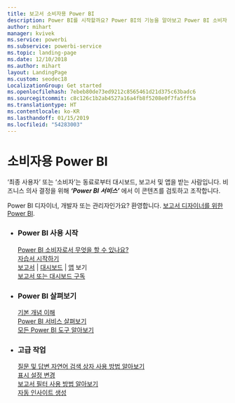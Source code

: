 ```yaml
---
title: 보고서 소비자용 Power BI
description: Power BI를 시작할까요? Power BI의 기능을 알아보고 Power BI 소비자 또는 최종 사용자로 이 기능을 통해 할 수 있는 작업을 확인하세요.
author: mihart
manager: kvivek
ms.service: powerbi
ms.subservice: powerbi-service
ms.topic: landing-page
ms.date: 12/10/2018
ms.author: mihart
layout: LandingPage
ms.custom: seodec18
LocalizationGroup: Get started
ms.openlocfilehash: 7ebeb80de73ed9212c8565461d21d375c63badc6
ms.sourcegitcommit: c8c126c1b2ab4527a16a4fb8f5208e0f7fa5ff5a
ms.translationtype: HT
ms.contentlocale: ko-KR
ms.lasthandoff: 01/15/2019
ms.locfileid: "54283003"
---
```

# <a name="power-bi-for-consumers"></a>소비자용 Power BI
‘최종 사용자’ 또는 ‘소비자’는 동료로부터 대시보드, 보고서 및 앱을 받는 사람입니다. 비즈니스 의사 결정을 위해 ***‘Power BI 서비스’*** 에서 이 콘텐츠를 검토하고 조작합니다.

Power BI 디자이너, 개발자 또는 관리자인가요? 환영합니다. [보고서 디자이너를 위한 Power BI](../power-bi-creator-landing.md).

<ul class="panelContent cardsF"> 
              <li> 
                             <div class="cardSize"> 
                                           <div class="cardPadding"> 
                                                          <div class="card"> 
                                                                        <div class="cardText"> 
                                                                                      <h3>Power BI 사용 시작</h3> 
                                                                                      <p></p>
                                                                                            <a href="end-user-consumer.md">Power BI 소비자로서 무엇을 할 수 있나요?</a><br/> 
                                                                                            <a href="../service-get-started.md">자습서 시작하기</a><br/>
<a href="end-user-report-open.md">보고서</a> | <a href="end-user-dashboard-open.md">대시보드</a> | <a href="end-user-apps.md">앱</a> 보기<br/> 
                                                                                            <!--<a href="end-user-collaborate.md">Collaborate</a><br/> -->
                                                                                            <a href="end-user-subscribe.md">보고서 또는 대시보드 구독</a><br/> 
                                                                        </div> 
                                                          </div> 
                                           </div> 
                             </div> 
              </li>
              <li> 
                             <div class="cardSize"> 
                                           <div class="cardPadding"> 
                                                          <div class="card"> 
                                                                        <div class="cardText"> 
                                                                                      <h3>Power BI 살펴보기</h3> 
                                                                                      <p></p>
                                                                                            <a href="end-user-basic-concepts.md">기본 개념 이해</a><br/>
                                                                                            <a href="end-user-experience.md">Power BI 서비스 살펴보기</a><br/> 
                                                                                            <a href="../power-bi-overview.md">모든 Power BI 도구 알아보기</a><br/> 
                                                                                            <!--<a href="end-user-faq.md">FAQ: Frequently Asked Questions</a> -->
                                                                        </div> 
                                                          </div> 
                                           </div> 
                             </div> 
              </li>
              <li> 
                             <div class="cardSize"> 
                                           <div class="cardPadding"> 
                                                          <div class="card"> 
                                                                        <div class="cardText"> 
                                                                                      <h3>고급 작업</h3> 
                                                                                      <p></p>
                                                                                            <a href="end-user-q-and-a.md">질문 및 답변 자연어 검색 상자 사용 방법 알아보기</a><br/> 
                                                                                            <a href="end-user-focus.md">표시 설정 변경</a><br/> 
                                                                                            <a href="end-user-report-filter.md">보고서 필터 사용 방법 알아보기</a><br> 
                                                                                            <a href="end-user-insights.md">자동 인사이트 생성</a><br/> 
                                                                        </div> 
                                                          </div> 
                                           </div> 
                             </div> 
              </li>
</ul>


